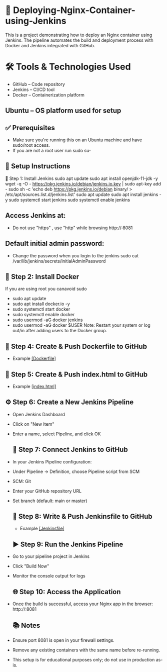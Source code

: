 # 🚀 Deploying-Nginx-Container-using-Jenkins
This is a project demonstrating how to deploy an Nginx container using Jenkins. The pipeline automates the build and deployment process with Docker and Jenkins integrated with GitHub.

# 🛠️ Tools & Technologies Used
 - GitHub – Code repository
 - Jenkins – CI/CD tool
 - Docker – Containerization platform

 ## Ubuntu – OS platform used for setup

 ## ✅ Prerequisites
- Make sure you're running this on an Ubuntu machine and have sudo/root access.
- If you are not a root user run sudo su-

 ## 🔧 Setup Instructions
📌 Step 1: Install Jenkins
    sudo apt update
    sudo apt install openjdk-11-jdk -y
    wget -q -O - https://pkg.jenkins.io/debian/jenkins.io.key | sudo apt-key add -
    sudo sh -c 'echo deb https://pkg.jenkins.io/debian binary/ > /etc/apt/sources.list.d/jenkins.list'
    sudo apt update
    sudo apt install jenkins -y
    sudo systemctl start jenkins
    sudo systemctl enable jenkins

## Access Jenkins at:
- Do not use "https" , use "http" while browsing
  http://<your-server-ip>:8081
## Default initial admin password:
- Change the password when you login to the jenkins
  sudo cat /var/lib/jenkins/secrets/initialAdminPassword

## 🐳 Step 2: Install Docker
If you are using root you canavoid sudo
- sudo apt update
- sudo apt install docker.io -y
- sudo systemctl start docker
- sudo systemctl enable docker
- sudo usermod -aG docker jenkins
- sudo usermod -aG docker $USER
Note: Restart your system or log out/in after adding users to the Docker group.

## 📁 Step 4: Create & Push Dockerfile to GitHub
- Example [\[Dockerfile\]](https://github.com/Bhagyajyoti-K30/-Deploying-Nginx-Container-using-Jenkins/blob/main/Dockerfile)
  
## 📄 Step 5: Create & Push index.html to GitHub
- Example [\[index.html\]](https://github.com/Bhagyajyoti-K30/-Deploying-Nginx-Container-using-Jenkins/blob/main/index.html)

## ⚙️ Step 6: Create a New Jenkins Pipeline
- Open Jenkins Dashboard
- Click on "New Item"
- Enter a name, select Pipeline, and click OK

  ## 🔗 Step 7: Connect Jenkins to GitHub
- In your Jenkins Pipeline configuration:
- Under Pipeline → Definition, choose Pipeline script from SCM
- SCM: Git
- Enter your GitHub repository URL
- Set branch (default: main or master)

  ## 📝 Step 8: Write & Push Jenkinsfile to GitHub
  - Example [\[Jenkinsfile\]](https://github.com/Bhagyajyoti-K30/-Deploying-Nginx-Container-using-Jenkins/blob/main/Jenkinsfile)

  ## ▶️ Step 9: Run the Jenkins Pipeline
- Go to your pipeline project in Jenkins
- Click "Build Now"
- Monitor the console output for logs

  ## 🌐 Step 10: Access the Application
- Once the build is successful, access your Nginx app in the browser:
  http://<your-server-ip>:8081

  ## 📚 Notes
- Ensure port 8081 is open in your firewall settings.
- Remove any existing containers with the same name before re-running.
- This setup is for educational purposes only; do not use in production as-is.
